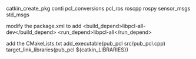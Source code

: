 catkin_create_pkg conti pcl_conversions pcl_ros roscpp rospy sensor_msgs std_msgs

modify the package.xml to add
  <build_depend>libpcl-all-dev</build_depend>
  <run_depend>libpcl-all</run_depend>

add the CMakeLists.txt
add_executable(pub_pcl src/pub_pcl.cpp)
target_link_libraries(pub_pcl ${catkin_LIBRARIES})
